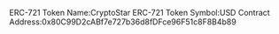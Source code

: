 ERC-721 Token Name:CryptoStar
ERC-721 Token Symbol:USD
Contract Address:0x80C99D2cABf7e727b36d8fDFce96F51c8F8B4b89
